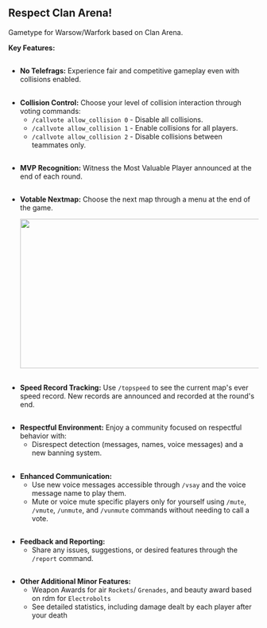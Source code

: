 
## Respect Clan Arena!
Gametype for Warsow/Warfork based on Clan Arena.

**Key Features:**
##
* **No Telefrags:** Experience fair and competitive gameplay even with collisions enabled.
##  
* **Collision Control:** Choose your level of collision interaction through voting commands:
    * `/callvote allow_collision 0` - Disable all collisions.
    * `/callvote allow_collision 1` - Enable collisions for all players.
    * `/callvote allow_collision 2` - Disable collisions between teammates only.
##      
* **MVP Recognition:** Witness the Most Valuable Player announced at the end of each round.
##  
* **Votable Nextmap:** Choose the next map through a menu at the end of the game.
  
  <img src="https://ibb.co/k844Q4c" width=600 height=300>
##  
* **Speed Record Tracking:** Use `/topspeed` to see the current map's ever speed record. New records are announced and recorded at the round's end.
##  
* **Respectful Environment:** Enjoy a community focused on respectful behavior with:
    * Disrespect detection (messages, names, voice messages) and a new banning system.
##      
* **Enhanced Communication:**
    * Use new voice messages accessible through `/vsay` and the voice message name to play them.
    * Mute or voice mute specific players only for yourself using `/mute`, `/vmute`, `/unmute`, and `/vunmute` commands without needing to call a vote.
##      
* **Feedback and Reporting:**
    * Share any issues, suggestions, or desired features through the `/report` command.

##      
* **Other Additional Minor Features:**
  * Weapon Awards for air `Rockets`/ `Grenades`, and beauty award based on rdm for `Electrobolts`
  * See detailed statistics, including damage dealt by each player after your death
